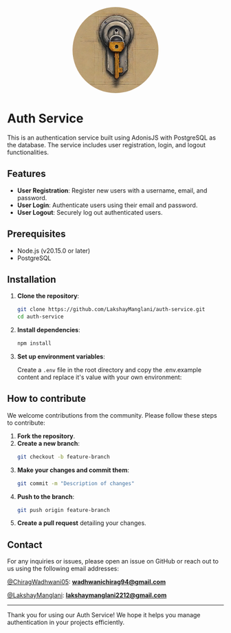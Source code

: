 <div align="center">
    <img src="./public/images/unlock.png"
    width="200" style="clip-path: circle(50% at 50% 50%);
">
</div>

# Auth Service

This is an authentication service built using AdonisJS with PostgreSQL as the database. The service includes user registration, login, and logout functionalities.

## Features

- **User Registration**: Register new users with a username, email, and password.
- **User Login**: Authenticate users using their email and password.
- **User Logout**: Securely log out authenticated users.

## Prerequisites

- Node.js (v20.15.0 or later)
- PostgreSQL

## Installation

1. **Clone the repository**:

   ```bash
   git clone https://github.com/LakshayManglani/auth-service.git
   cd auth-service
   ```

2. **Install dependencies**:

   ```bash
   npm install
   ```

3. **Set up environment variables**:

   Create a `.env` file in the root directory and copy the .env.example content and replace it's value with your own environment:

## How to contribute

We welcome contributions from the community. Please follow these steps to contribute:

1. **Fork the repository**.
2. **Create a new branch**:
   ```bash
   git checkout -b feature-branch
   ```
3. **Make your changes and commit them**:
   ```bash
   git commit -m "Description of changes"
   ```
4. **Push to the branch**:
   ```bash
   git push origin feature-branch
   ```
5. **Create a pull request** detailing your changes.

## Contact

For any inquiries or issues, please open an issue on GitHub or reach out to us using the following email addresses:

[@ChiragWadhwani05](https://github.com/ChiragWadhwani05):
**[wadhwanichirag94@gmail.com](mailto:wadhwanichirag94@gmail.com)**

[@LakshayManglani](https://github.com/LakshayManglani):
**[lakshaymanglani2212@gmail.com](mailto:lakshaymanglani2212@gmail.com)**

---

Thank you for using our Auth Service! We hope it helps you manage authentication in your projects efficiently.
